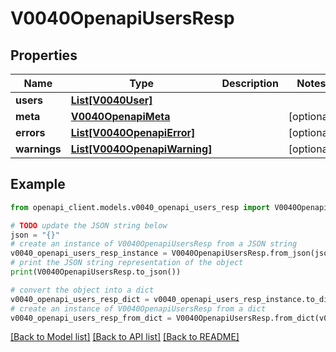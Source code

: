 # V0040OpenapiUsersResp


## Properties

Name | Type | Description | Notes
------------ | ------------- | ------------- | -------------
**users** | [**List[V0040User]**](V0040User.md) |  | 
**meta** | [**V0040OpenapiMeta**](V0040OpenapiMeta.md) |  | [optional] 
**errors** | [**List[V0040OpenapiError]**](V0040OpenapiError.md) |  | [optional] 
**warnings** | [**List[V0040OpenapiWarning]**](V0040OpenapiWarning.md) |  | [optional] 

## Example

```python
from openapi_client.models.v0040_openapi_users_resp import V0040OpenapiUsersResp

# TODO update the JSON string below
json = "{}"
# create an instance of V0040OpenapiUsersResp from a JSON string
v0040_openapi_users_resp_instance = V0040OpenapiUsersResp.from_json(json)
# print the JSON string representation of the object
print(V0040OpenapiUsersResp.to_json())

# convert the object into a dict
v0040_openapi_users_resp_dict = v0040_openapi_users_resp_instance.to_dict()
# create an instance of V0040OpenapiUsersResp from a dict
v0040_openapi_users_resp_from_dict = V0040OpenapiUsersResp.from_dict(v0040_openapi_users_resp_dict)
```
[[Back to Model list]](../README.md#documentation-for-models) [[Back to API list]](../README.md#documentation-for-api-endpoints) [[Back to README]](../README.md)


